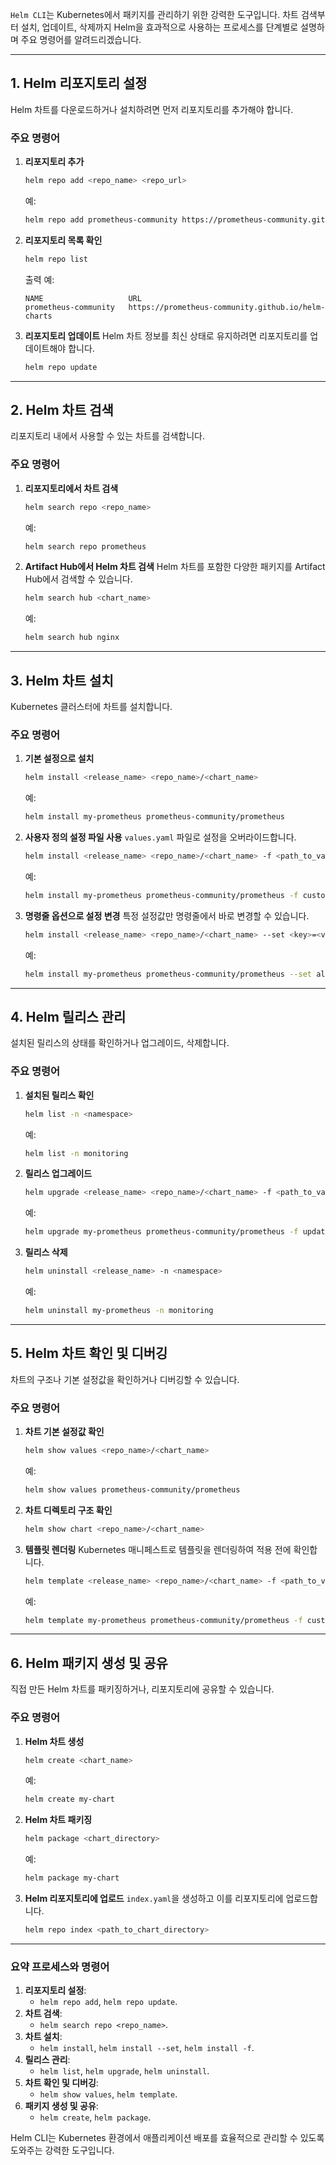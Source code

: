 `Helm CLI`는 Kubernetes에서 패키지를 관리하기 위한 강력한 도구입니다. 차트 검색부터 설치, 업데이트, 삭제까지 Helm을 효과적으로 사용하는 프로세스를 단계별로 설명하며 주요 명령어를 알려드리겠습니다.

---

## 1. **Helm 리포지토리 설정**
Helm 차트를 다운로드하거나 설치하려면 먼저 리포지토리를 추가해야 합니다.

### 주요 명령어
1. **리포지토리 추가**
   ```bash
   helm repo add <repo_name> <repo_url>
   ```
   예:
   ```bash
   helm repo add prometheus-community https://prometheus-community.github.io/helm-charts
   ```

2. **리포지토리 목록 확인**
   ```bash
   helm repo list
   ```
   출력 예:
   ```
   NAME                   URL
   prometheus-community   https://prometheus-community.github.io/helm-charts
   ```

3. **리포지토리 업데이트**
   Helm 차트 정보를 최신 상태로 유지하려면 리포지토리를 업데이트해야 합니다.
   ```bash
   helm repo update
   ```

---

## 2. **Helm 차트 검색**
리포지토리 내에서 사용할 수 있는 차트를 검색합니다.

### 주요 명령어
1. **리포지토리에서 차트 검색**
   ```bash
   helm search repo <repo_name>
   ```
   예:
   ```bash
   helm search repo prometheus
   ```

2. **Artifact Hub에서 Helm 차트 검색**
   Helm 차트를 포함한 다양한 패키지를 Artifact Hub에서 검색할 수 있습니다.
   ```bash
   helm search hub <chart_name>
   ```
   예:
   ```bash
   helm search hub nginx
   ```

---

## 3. **Helm 차트 설치**
Kubernetes 클러스터에 차트를 설치합니다.

### 주요 명령어
1. **기본 설정으로 설치**
   ```bash
   helm install <release_name> <repo_name>/<chart_name>
   ```
   예:
   ```bash
   helm install my-prometheus prometheus-community/prometheus
   ```

2. **사용자 정의 설정 파일 사용**
   `values.yaml` 파일로 설정을 오버라이드합니다.
   ```bash
   helm install <release_name> <repo_name>/<chart_name> -f <path_to_values.yaml>
   ```
   예:
   ```bash
   helm install my-prometheus prometheus-community/prometheus -f custom-values.yaml
   ```

3. **명령줄 옵션으로 설정 변경**
   특정 설정값만 명령줄에서 바로 변경할 수 있습니다.
   ```bash
   helm install <release_name> <repo_name>/<chart_name> --set <key>=<value>
   ```
   예:
   ```bash
   helm install my-prometheus prometheus-community/prometheus --set alertmanager.enabled=false
   ```

---

## 4. **Helm 릴리스 관리**
설치된 릴리스의 상태를 확인하거나 업그레이드, 삭제합니다.

### 주요 명령어
1. **설치된 릴리스 확인**
   ```bash
   helm list -n <namespace>
   ```
   예:
   ```bash
   helm list -n monitoring
   ```

2. **릴리스 업그레이드**
   ```bash
   helm upgrade <release_name> <repo_name>/<chart_name> -f <path_to_values.yaml>
   ```
   예:
   ```bash
   helm upgrade my-prometheus prometheus-community/prometheus -f updated-values.yaml
   ```

3. **릴리스 삭제**
   ```bash
   helm uninstall <release_name> -n <namespace>
   ```
   예:
   ```bash
   helm uninstall my-prometheus -n monitoring
   ```

---

## 5. **Helm 차트 확인 및 디버깅**
차트의 구조나 기본 설정값을 확인하거나 디버깅할 수 있습니다.

### 주요 명령어
1. **차트 기본 설정값 확인**
   ```bash
   helm show values <repo_name>/<chart_name>
   ```
   예:
   ```bash
   helm show values prometheus-community/prometheus
   ```

2. **차트 디렉토리 구조 확인**
   ```bash
   helm show chart <repo_name>/<chart_name>
   ```

3. **템플릿 렌더링**
   Kubernetes 매니페스트로 템플릿을 렌더링하여 적용 전에 확인합니다.
   ```bash
   helm template <release_name> <repo_name>/<chart_name> -f <path_to_values.yaml>
   ```
   예:
   ```bash
   helm template my-prometheus prometheus-community/prometheus -f custom-values.yaml
   ```

---

## 6. **Helm 패키지 생성 및 공유**
직접 만든 Helm 차트를 패키징하거나, 리포지토리에 공유할 수 있습니다.

### 주요 명령어
1. **Helm 차트 생성**
   ```bash
   helm create <chart_name>
   ```
   예:
   ```bash
   helm create my-chart
   ```

2. **Helm 차트 패키징**
   ```bash
   helm package <chart_directory>
   ```
   예:
   ```bash
   helm package my-chart
   ```

3. **Helm 리포지토리에 업로드**
   `index.yaml`을 생성하고 이를 리포지토리에 업로드합니다.
   ```bash
   helm repo index <path_to_chart_directory>
   ```

---

### 요약 프로세스와 명령어
1. **리포지토리 설정**:
   - `helm repo add`, `helm repo update`.
2. **차트 검색**:
   - `helm search repo <repo_name>`.
3. **차트 설치**:
   - `helm install`, `helm install --set`, `helm install -f`.
4. **릴리스 관리**:
   - `helm list`, `helm upgrade`, `helm uninstall`.
5. **차트 확인 및 디버깅**:
   - `helm show values`, `helm template`.
6. **패키지 생성 및 공유**:
   - `helm create`, `helm package`.

Helm CLI는 Kubernetes 환경에서 애플리케이션 배포를 효율적으로 관리할 수 있도록 도와주는 강력한 도구입니다.